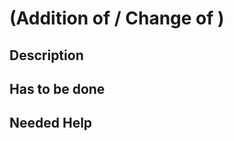# (Addition of <language> / Change of <language>)
  
## Description
<!--- short list of what you did and a reason if you changed a translation--->
  
## Has to be done
<!--- short list of what still has to be done to merge this to the main branch --->
  
## Needed Help
<!--- short list of what help you need to complete this, delete if no help needed --->
